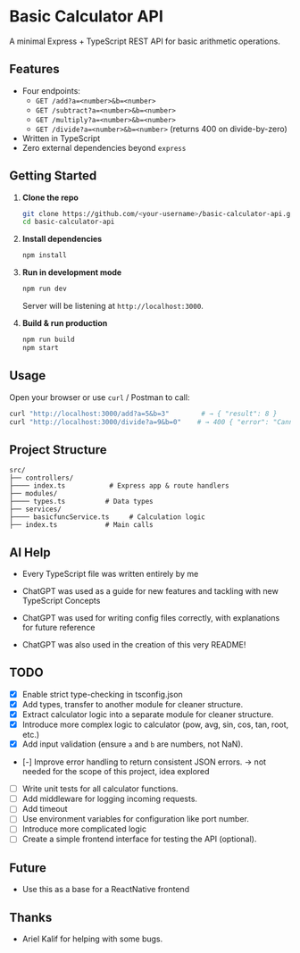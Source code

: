 # Basic Calculator API

A minimal Express + TypeScript REST API for basic arithmetic operations.

## Features

- Four endpoints:  
  - `GET /add?a=<number>&b=<number>`  
  - `GET /subtract?a=<number>&b=<number>`  
  - `GET /multiply?a=<number>&b=<number>`  
  - `GET /divide?a=<number>&b=<number>` (returns 400 on divide-by-zero)  
- Written in TypeScript  
- Zero external dependencies beyond `express`

## Getting Started

1. **Clone the repo**  
   ```bash
   git clone https://github.com/<your-username>/basic-calculator-api.git
   cd basic-calculator-api
   ```

2. **Install dependencies**  
   ```bash
   npm install
   ```

3. **Run in development mode**  
   ```bash
   npm run dev
   ```  
   Server will be listening at `http://localhost:3000`.

4. **Build & run production**  
   ```bash
   npm run build
   npm start
   ```

## Usage

Open your browser or use `curl` / Postman to call:

```bash
curl "http://localhost:3000/add?a=5&b=3"        # → { "result": 8 }
curl "http://localhost:3000/divide?a=9&b=0"    # → 400 { "error": "Cannot divide by zero" }
```

## Project Structure

```
src/
├── controllers/
├──── index.ts           # Express app & route handlers
├── modules/
├──── types.ts          # Data types
├── services/
├──── basicfuncService.ts     # Calculation logic
├── index.ts            # Main calls  
```
## AI Help
- Every TypeScript file was written entirely by me

- ChatGPT was used as a guide for new features and tackling with new TypeScript Concepts
- ChatGPT was used for writing config files correctly, with explanations for future reference
- ChatGPT was also used in the creation of this very README!


## TODO

- [x] Enable strict type-checking in tsconfig.json 
- [x] Add types, transfer to another module for cleaner structure.
- [x] Extract calculator logic into a separate module for cleaner structure.
- [x] Introduce more complex logic to calculator (pow, avg, sin, cos, tan, root, etc.)
- [x] Add input validation (ensure `a` and `b` are numbers, not NaN).
- [-] Improve error handling to return consistent JSON errors. -> not needed for the scope of this project, idea explored
- [ ] Write unit tests for all calculator functions.
- [ ] Add middleware for logging incoming requests.
- [ ] Add timeout 
- [ ] Use environment variables for configuration like port number.
- [ ] Introduce more complicated logic
- [ ] Create a simple frontend interface for testing the API (optional).

## Future
- Use this as a base for a ReactNative frontend

## Thanks
- Ariel Kalif for helping with some bugs.